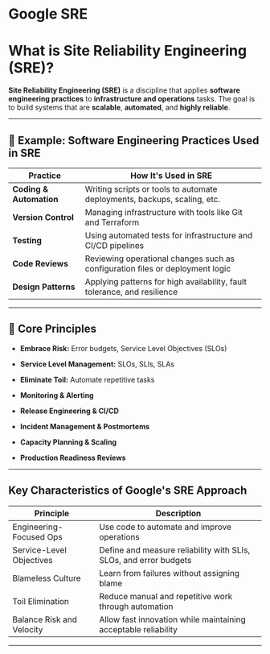 
# Google SRE


# What is Site Reliability Engineering (SRE)?

**Site Reliability Engineering (SRE)** is a discipline that applies **software engineering practices** to **infrastructure and operations** tasks. The goal is to build systems that are **scalable**, **automated**, and **highly reliable**.

---

## 🔧 Example: Software Engineering Practices Used in SRE

| Practice                 | How It's Used in SRE                                                 |
|--------------------------|----------------------------------------------------------------------|
| **Coding & Automation**  | Writing scripts or tools to automate deployments, backups, scaling, etc. |
| **Version Control**      | Managing infrastructure with tools like Git and Terraform             |
| **Testing**              | Using automated tests for infrastructure and CI/CD pipelines          |
| **Code Reviews**         | Reviewing operational changes such as configuration files or deployment logic |
| **Design Patterns**      | Applying patterns for high availability, fault tolerance, and resilience |

---

## 🔹 Core Principles
- **Embrace Risk:** Error budgets, Service Level Objectives (SLOs)

- **Service Level Management:** SLOs, SLIs, SLAs

- **Eliminate Toil:** Automate repetitive tasks

- **Monitoring & Alerting**

- **Release Engineering & CI/CD**

- **Incident Management & Postmortems**

- **Capacity Planning & Scaling**

- **Production Readiness Reviews**

---

## Key Characteristics of Google's SRE Approach

| Principle                   | Description                                                        |
|-----------------------------|--------------------------------------------------------------------|
| Engineering-Focused Ops     | Use code to automate and improve operations                        |
| Service-Level Objectives    | Define and measure reliability with SLIs, SLOs, and error budgets  |
| Blameless Culture           | Learn from failures without assigning blame                        |
| Toil Elimination            | Reduce manual and repetitive work through automation               |
| Balance Risk and Velocity   | Allow fast innovation while maintaining acceptable reliability      |

---